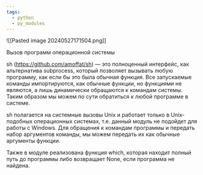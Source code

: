 ```yaml
---
tags:
  - python
  - py_modules
---
```

![[Pasted image 20240527171504.png]]

Вызов программ операционной системы

sh (https://github.com/amoffat/sh) — это полноценный интерфейс, как альтернатива subprocess, который позволяет вызывать любую программу, как если бы это была обычная функция. 
Все запускаемые команды импортируются, как обычные функции, но функциями не являются, а лишь динамически обращаются к командам системы. Таким образом мы можем по сути обратиться к любой программе в системе.

sh полагается на системные вызовы Unix и работает только в Unix-подобных операционных системах, т.е. данный модуль не подойдет для работы с Windows.
Для обращения к командам программы и передать набор аргументов команды, мы можем передать их как обычные аргументы функции.

Также в модуле реализована функция which, которая находит полный путь до программы либо возвращает None, если программа не найдена.